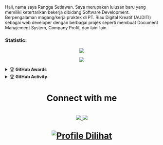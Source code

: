 Haii, nama saya Rangga Setiawan. Saya merupakan lulusan baru yang memiliki ketertarikan bekerja dibidang Software Development. Berpengalaman magang/kerja praktek di PT. Riau Digital Kreatif (AUDITI) sebagai web developer dengan berbagai projek seperti membuat Document Manajement System, Company Profil, dan lain-lain.

### Statistic:
<p align="center"><img src="https://github-readme-stats.vercel.app/api?username=flowarth&show_icons=true&theme=radical"></p>
<p align="center"><img src="https://github-readme-stats.vercel.app/api/top-langs/?username=flowarth&layout=compact"></p>

<details>
    <summary>&#127942 <b>GitHub Awards</b></summary><br/>

![Github Trophy](https://github-profile-trophy.vercel.app/?username=flowarth)

</details>

<details>
    <summary>&#127942 <b>GitHub Activity</b></summary><br/>

![Metrics](https://metrics.lecoq.io/flowarth?template=classic&repositories.forks=true&languages=1&languages.colors=github&languages.threshold=0%25&config.timezone=Asia%2FMakassar)

</details>

<h1 align="center"> Connect with me
<p align="center">
  <a href="https://instagram.com/srnggaa"><img src="https://img.shields.io/badge/Instagram-E4405F?style=for-the-badge&logo=instagram&logoColor=white"/> 
  <a href="https://www.linkedin.com/in/rangga-setiawan-7bb7a8213"><img src="https://img.shields.io/badge/Linkedin-%234267B2?style=for-the-badge&logo=linkedin&logoColor=white" />
</p>
    
![Profile Dilihat](https://komarev.com/ghpvc/?username=flowarth&color=blue&style=flat-square&label=Profile+Dilihat)
